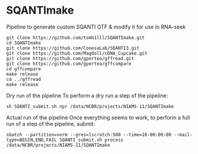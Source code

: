 # SQANTImake
Pipeline to generate custom SQANTI GTF &amp; modify it for use in RNA-seek

```
git clone https://github.com/tomh1lll/SQANTImake.git
cd SQANTImake
git clone https://github.com/ConesaLab/SQANTI3.git
git clone https://github.com/Magdoll/cDNA_Cupcake.git
git clone https://github.com/gpertea/gffread.git
git clone https://github.com/gpertea/gffcompare
cd gffcompare
make release
cd ../gffread
make release
```
Dry run of the pipeline
To perform a dry run a step of the pipeline:

```
sh SQANTI_submit.sh npr /data/NCBR/projects/NIAMS-11/SQANTImake
```

Actual run of the pipeline
Once everything seems to work, to perform a full run of a step of the pipeline, submit:

```
sbatch --partition=norm --gres=lscratch:500 --time=10-00:00:00 --mail-type=BEGIN,END,FAIL SQANTI_submit.sh process /data/NCBR/projects/NIAMS-11/SQANTImake
```

